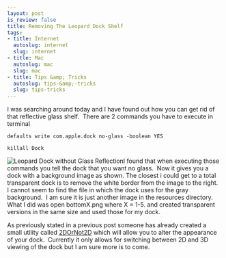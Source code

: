 ```yaml
--- 
layout: post
is_review: false
title: Removing The Leopard Dock Shelf
tags: 
- title: Internet
  autoslug: internet
  slug: internet
- title: Mac
  autoslug: mac
  slug: mac
- title: Tips &amp; Tricks
  autoslug: tips-&amp;-tricks
  slug: tips-tricks
---
```


I was searching around today and I have found out how you can get rid of that reflective glass shelf.  There are 2 commands you have to execute in terminal
  
``defaults write com.apple.dock no-glass -boolean YES          ``
  
``killall Dock``  
  
![Leopard Dock without Glass Reflection](http://www.josephcrawford.com/wp-content/uploads/2007/10/dock_no_glass.jpg)I found that when executing those commands you tell the dock that you want no glass.  Now it gives you a dock with a background image as shown. The closest i could get to a total transparent dock is to remove the white border from the image to the right.  I cannot seem to find the file in which the dock uses for the gray background.  I am sure it is just another image in the resources directory.  What I did was open bottomX.png where X = 1-5. and created transparent versions in the same size and used those for my dock.
  
As previously stated in a previous post someone has already created a small utility called [2DOrNot2D](http://www.eternalstorms.at/utilities/2dornot2d/ "2DOrNot2D") which will allow you to alter the appearance of your dock.  Currently it only allows for switching between 2D and 3D viewing of the dock but I am sure more is to come.
